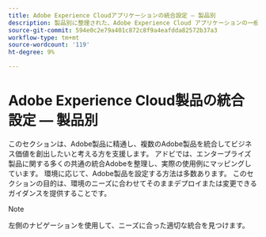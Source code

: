 ```yaml
---
title: Adobe Experience Cloudアプリケーションの統合設定 — 製品別
description: 製品別に整理された、Adobe Experience Cloud アプリケーションの一般的な統合設定です。
source-git-commit: 594e0c2e79a401c872c8f9a4eafdda82572b37a3
workflow-type: tm+mt
source-wordcount: '119'
ht-degree: 9%

---
```



# Adobe Experience Cloud製品の統合設定 — 製品別

このセクションは、Adobe製品に精通し、複数のAdobe製品を統合してビジネス価値を創出したいと考える方を支援します。  アドビでは、エンタープライズ製品に関する多くの共通の統合Adobeを整理し、実際の使用例にマッピングしています。  環境に応じて、Adobe製品を設定する方法は多数あります。  このセクションの目的は、環境のニーズに合わせてそのままデプロイまたは変更できるガイダンスを提供することです。

>[!NOTE]
>
>左側のナビゲーションを使用して、ニーズに合った適切な統合を見つけます。
